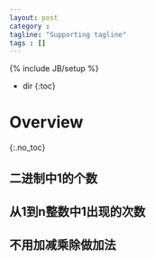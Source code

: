 ```yaml
---
layout: post
category :
tagline: "Supporting tagline"
tags : []
---
```

{% include JB/setup %}

* dir
{:toc}

# Overview
{:.no_toc}

## 二进制中1的个数

## 从1到n整数中1出现的次数

## 不用加减乘除做加法

##

